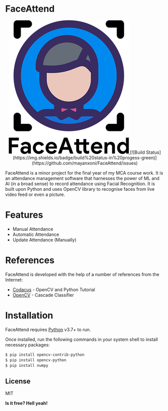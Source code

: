 # FaceAttend

<p align="center">
  <a href="https://github.com/mayanxoni/FaceAttend" alt="FaceAttend Logo">
    <img src="https://raw.githubusercontent.com/mayanxoni/FaceAttend/master/splash.png">
  </a>
  [![Build Status](https://img.shields.io/badge/build%20status-in%20progess-green)](https://github.com/mayanxoni/FaceAttend/issues)
</p>

FaceAttend is a minor project for the final year of my MCA course work. It is an attendance management software that harnesses the power of ML and AI (in a broad sense) to record attendance using Facial Recognition. It is built upon Python and uses OpenCV library to recognise faces from live video feed or even a picture.

# Features

  - Manual Attendance
  - Automatic Attendance
  - Update Attendance (Manually)

# References

FaceAttend is developed with the help of a number of references from the Internet:

* [Codacus] - OpenCV and Python Tutorial
* [OpenCV] - Cascade Classifier

# Installation

FaceAttend requires [Python](http://python.org/) v3.7+ to run.

Once installed, run the following commands in your system shell to install necessary packages:

```sh
$ pip install opencv-contrib-python
$ pip install opencv-python
$ pip install numpy
```

[//]: # (# Plugins)

[//]: # (Dillinger is currently extended with the following plugins. Instructions on how to use them in your own application are linked below.)

[//]: # (| Plugin | README |)
[//]: # (| ------ | ------ |)
[//]: # (| Dropbox | [plugins/dropbox/README.md][PlDb] |)
[//]: # (| GitHub | [plugins/github/README.md][PlGh] |)
[//]: # (| Google Drive | [plugins/googledrive/README.md][PlGd] |)
[//]: # (| OneDrive | [plugins/onedrive/README.md][PlOd] |)
[//]: # (| Medium | [plugins/medium/README.md][PlMe] |)
[//]: # (| Google Analytics | [plugins/googleanalytics/README.md][PlGa] |)

License
----

MIT


**Is it free? Hell yeah!**

   [OpenCV]: <https://docs.opencv.org/3.4/db/d28/tutorial_cascade_classifier.html>
   [Codacus]: <https://www.youtube.com/playlist?list=PLnjEM1fs09cGGjdCLSue8Kw7GmWDhGlMh>
